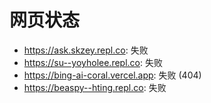 # 网页状态
- https://ask.skzey.repl.co: 失败
- https://su--yoyholee.repl.co: 失败
- https://bing-ai-coral.vercel.app: 失败 (404)
- https://beaspy--hting.repl.co: 失败

